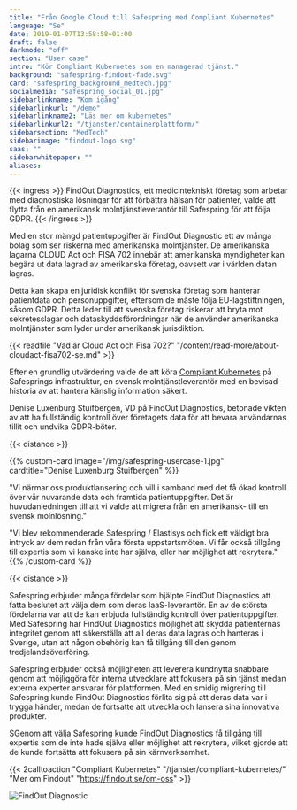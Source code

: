 ```yaml
---
title: "Från Google Cloud till Safespring med Compliant Kubernetes"
language: "Se"
date: 2019-01-07T13:58:58+01:00
draft: false
darkmode: "off"
section: "User case"
intro: "Kör Compliant Kubernetes som en managerad tjänst."
background: "safespring-findout-fade.svg"
card: "safespring_background_medtech.jpg"
socialmedia: "safespring_social_01.jpg"
sidebarlinkname: "Kom igång"
sidebarlinkurl: "/demo"
sidebarlinkname2: "Läs mer om kubernetes"
sidebarlinkurl2: "/tjanster/containerplattform/"
sidebarsection: "MedTech"
sidebarimage: "findout-logo.svg"
saas: ""
sidebarwhitepaper: ""
aliases:
---
```


{{< ingress >}}
FindOut Diagnostics, ett medicintekniskt företag som arbetar med diagnostiska lösningar för att förbättra hälsan för patienter, valde att flytta från en amerikansk molntjänstleverantör till Safespring för att följa GDPR. 
{{< /ingress >}}

Med en stor mängd patientuppgifter är FindOut Diagnostic ett av många bolag som ser riskerna med amerikanska molntjänster. De amerikanska lagarna CLOUD Act och FISA 702 innebär att amerikanska myndigheter kan begära ut data lagrad av amerikanska företag, oavsett var i världen datan lagras. 

Detta kan skapa en juridisk konflikt för svenska företag som hanterar patientdata och personuppgifter, eftersom de måste följa EU-lagstiftningen, såsom GDPR. Detta leder till att svenska företag riskerar att bryta mot sekretesslagar och dataskyddsförordningar när de använder amerikanska molntjänster som lyder under amerikansk jurisdiktion.

{{< readfile "Vad är Cloud Act och Fisa 702?" "/content/read-more/about-cloudact-fisa702-se.md" >}}

Efter en grundlig utvärdering valde de att köra [Compliant Kubernetes](/tjanster/compliant-kubernetes/) på Safesprings infrastruktur, en svensk molntjänstleverantör med en bevisad historia av att hantera känslig information säkert.

Denise Luxenburg Stuifbergen, VD på FindOut Diagnostics, betonade vikten av att ha fullständig kontroll över företagets data för att bevara användarnas tillit och undvika GDPR-böter.

{{< distance >}}

{{% custom-card image="/img/safespring-usercase-1.jpg" cardtitle="Denise Luxenburg Stuifbergen" %}}

"Vi närmar oss produktlansering och vill i samband med det få ökad kontroll över vår nuvarande data och framtida patientuppgifter. Det är huvudanledningen till att vi valde att migrera från en amerikansk- till en svensk molnlösning."

"Vi blev rekommenderade Safespring / Elastisys och fick ett väldigt bra intryck av dem redan från våra första uppstartsmöten. Vi får också tillgång till expertis som vi kanske inte har själva, eller har möjlighet att rekrytera."
{{% /custom-card %}}

{{< distance >}}

Safespring erbjuder många fördelar som hjälpte FindOut Diagnostics att fatta beslutet att välja dem som deras IaaS-leverantör. En av de största fördelarna var att de kan erbjuda fullständig kontroll över patientuppgifter. Med Safespring har FindOut Diagnostics möjlighet att skydda patienternas integritet genom att säkerställa att all deras data lagras och hanteras i Sverige, utan att någon obehörig kan få tillgång till den genom tredjelandsöverföring.

Safespring erbjuder också möjligheten att leverera kundnytta snabbare genom att möjliggöra för interna utvecklare att fokusera på sin tjänst medan externa experter ansvarar för plattformen. Med en smidig migrering till Safespring kunde FindOut Diagnostics förlita sig på att deras data var i trygga händer, medan de fortsatte att utveckla och lansera sina innovativa produkter.

SGenom att välja Safespring kunde FindOut Diagnostics få tillgång till expertis som de inte hade själva eller möjlighet att rekrytera, vilket gjorde att de kunde fortsätta att fokusera på sin kärnverksamhet.

{{< 2calltoaction "Compliant Kubernetes" "/tjanster/compliant-kubernetes/" "Mer om Findout" "https://findout.se/om-oss" >}}

![FindOut Diagnostic](/img/findout-kundcase-2.svg)
